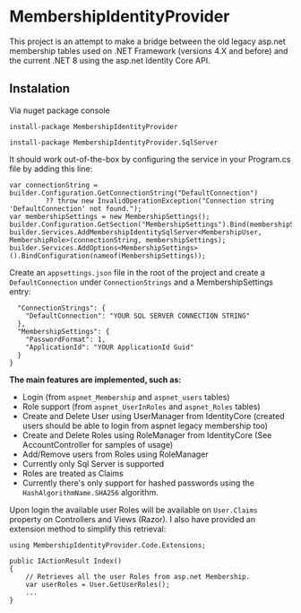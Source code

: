 # MembershipIdentityProvider

This project is an attempt to make a bridge between the old legacy asp.net membership tables used on .NET Framework (versions 4.X and before) and the current .NET 8 using the asp.net Identity Core API.

## Instalation ##

Via nuget package console

`install-package MembershipIdentityProvider`

`install-package MembershipIdentityProvider.SqlServer`

It should work out-of-the-box by configuring the service in your Program.cs file by adding this line:

```
var connectionString = builder.Configuration.GetConnectionString("DefaultConnection")
         ?? throw new InvalidOperationException("Connection string 'DefaultConnection' not found.");
var membershipSettings = new MembershipSettings();
builder.Configuration.GetSection("MembershipSettings").Bind(membershipSettings);
builder.Services.AddMembershipIdentitySqlServer<MembershipUser, MembershipRole>(connectionString, membershipSettings);
builder.Services.AddOptions<MembershipSettings>().BindConfiguration(nameof(MembershipSettings));
```

Create an `appsettings.json` file in the root of the project and create a `DefaultConnection` under `ConnectionStrings` and a MembershipSettings entry:

```{
  "ConnectionStrings": {
	"DefaultConnection": "YOUR SQL SERVER CONNECTION STRING"
  },
  "MembershipSettings": {
    "PasswordFormat": 1,
    "ApplicationId": "YOUR ApplicationId Guid"
  }
}
```

**The main features are implemented, such as:**
* Login (from `aspnet_Membership` and `aspnet_users` tables)
* Role support (from `aspnet_UserInRoles` and `aspnet_Roles` tables)
* Create and Delete User using UserManager from IdentityCore (created users should be able to login from aspnet legacy membership too)
* Create and Delete Roles using RoleManager from IdentityCore (See AccountController for samples of usage)
* Add/Remove users from Roles using RoleManager
* Currently only Sql Server is supported
* Roles are treated as Claims
* Currently there's only support for hashed passwords using the `HashAlgorithmName.SHA256` algorithm.

Upon login the available user Roles will be available on `User.Claims` property on Controllers and Views (Razor).
I also have provided an extension method to simplify this retrieval:

`using MembershipIdentityProvider.Code.Extensions;`
```
public IActionResult Index()
{
    // Retrieves all the user Roles from asp.net Membership.
    var userRoles = User.GetUserRoles();
    ...
}
```
